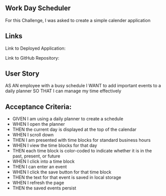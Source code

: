 ## Work Day Scheduler
For this Challenge, I was asked to create a simple calender application

## Links 
Link to Deployed Application:

Link to GitHub Repository:

## User Story
AS AN employee with a busy schedule
I WANT to add important events to a daily planner
SO THAT I can manage my time effectively

## Acceptance Criteria:
* GIVEN I am using a daily planner to create a schedule
* WHEN I open the planner
* THEN the current day is displayed at the top of the calendar
* WHEN I scroll down
* THEN I am presented with time blocks for standard business hours
* WHEN I view the time blocks for that day
* THEN each time block is color-coded to indicate whether it is in the past, present, or future
* WHEN I click into a time block
* THEN I can enter an event
* WHEN I click the save button for that time block
* THEN the text for that event is saved in local storage
* WHEN I refresh the page
* THEN the saved events persist